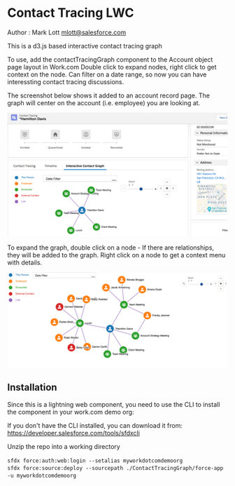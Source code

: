 # Contact Tracing LWC
Author : Mark Lott mlott@salesforce.com

This is a d3.js based interactive contact tracing graph

To use, add the contactTracingGraph component to the Account object page layout in Work.com
Double click to expand nodes, right click to get context on the node.
Can filter on a date range, so now you can have interessting contact tracing discussions.

The screenshot below shows it added to an account record page. The graph will center on the account (i.e. employee) you are looking at.

![screenshot1](/doc/screenshot1.png)

To expand the graph, double click on a node - If there are relationships, they will be added to the graph.
Right click on a node to get a context menu with details.

![screenshot2](/doc/screenshot2.png)

## Installation
Since this is a lightning web component, you need to use the CLI to install the component in your work.com demo org:

If you don't have the CLI installed, you can download it from:
https://developer.salesforce.com/tools/sfdxcli

Unzip the repo into a working directory

`sfdx force:auth:web:login --setalias myworkdotcomdemoorg`<br>
`sfdx force:source:deploy --sourcepath ./ContactTracingGraph/force-app -u myworkdotcomdemoorg`
